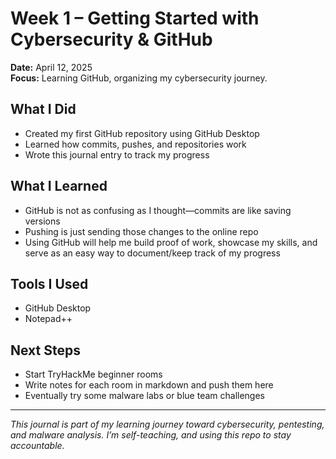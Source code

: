 # Week 1 – Getting Started with Cybersecurity & GitHub

**Date:** April 12, 2025  
**Focus:** Learning GitHub, organizing my cybersecurity journey.

## What I Did
- Created my first GitHub repository using GitHub Desktop
- Learned how commits, pushes, and repositories work
- Wrote this journal entry to track my progress

## What I Learned
- GitHub is not as confusing as I thought—commits are like saving versions
- Pushing is just sending those changes to the online repo
- Using GitHub will help me build proof of work, showcase my skills,
  and serve as an easy way to document/keep track of my progress

## Tools I Used
- GitHub Desktop
- Notepad++

## Next Steps
- Start TryHackMe beginner rooms
- Write notes for each room in markdown and push them here
- Eventually try some malware labs or blue team challenges

---

*This journal is part of my learning journey toward cybersecurity, pentesting, and malware analysis. I’m self-teaching, and using this repo to stay accountable.*
